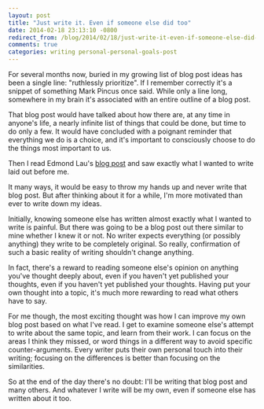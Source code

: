 ```yaml
---
layout: post
title: "Just write it. Even if someone else did too"
date: 2014-02-18 23:13:10 -0800
redirect_from: /blog/2014/02/18/just-write-it-even-if-someone-else-did-too/
comments: true
categories: writing personal-personal-goals-post
---
```

For several months now, buried in my growing list of blog post ideas has been a single line:
"ruthlessly prioritize". If I remember correctly it's a snippet of something Mark Pincus once said.
While only a line long, somewhere in my brain it's associated with an entire outline of a blog
post.

That blog post would have talked about how there are, at any time in anyone's life, a nearly
infinite list of things that could be done, but time to do only a few. It would have concluded with
a poignant reminder that everything we do is a choice, and it's important to consciously choose to
do the things most important to us.

Then I read Edmond Lau's [blog post](http://www.theeffectiveengineer.com/blog/most-important-lesson-ive-learned-in-my-professional-life)
and saw exactly what I wanted to write laid out before me.

It many ways, it would be easy to throw my hands up and never write that blog post. But after
thinking about it for a while, I'm more motivated than ever to write down my ideas.

Initially, knowing someone else has written almost exactly what I wanted to write is painful. But
there was going to be a blog post out there similar to mine whether I knew it or not. No writer
expects everything (or possibly anything) they write to be completely original. So really,
confirmation of such a basic reality of writing shouldn't change anything.

In fact, there's a reward to reading someone else's opinion on anything you've thought deeply about,
even if you haven't yet published your thoughts, even if you haven't yet published your thoughts.
Having put your own thought into a topic, it's much more rewarding to read what others have to say.

For me though, the most exciting thought was how I can improve my own blog post based on what I've
read. I get to examine someone else's attempt to write about the same topic, and learn from their
work. I can focus on the areas I think they missed, or word things in a different way to avoid
specific counter-arguments. Every writer puts their own personal touch into
their writing; focusing on the differences is better than focusing on the similarities.

So at the end of the day there's no doubt: I'll be writing that blog post and many others. And
whatever I write will be my own, even if someone else has written about it too.
